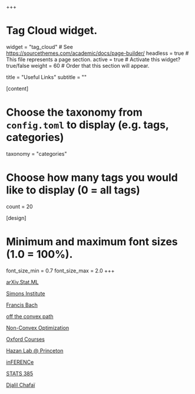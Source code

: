 +++
# Tag Cloud widget.
widget = "tag_cloud"  # See https://sourcethemes.com/academic/docs/page-builder/
headless = true  # This file represents a page section.
active = true  # Activate this widget? true/false
weight = 60  # Order that this section will appear.

title = "Useful Links"
subtitle = ""




[content]
  # Choose the taxonomy from `config.toml` to display (e.g. tags, categories)
  taxonomy = "categories"


  # Choose how many tags you would like to display (0 = all tags)
  count = 20

[design]
  # Minimum and maximum font sizes (1.0 = 100%).
  font_size_min = 0.7
  font_size_max = 2.0
+++


[arXiv.Stat.ML](https://arxiv.org/list/stat.ML/recent)


[Simons Institute](https://simons.berkeley.edu/workshops/past)


[Francis Bach](https://francisbach.com/)


[off the convex path](https://www.offconvex.org)


[Non-Convex Optimization](https://sunju.org/research/nonconvex/)


[Oxford Courses](https://courses.maths.ox.ac.uk/overview/postgraduate)


[Hazan Lab @ Princeton](https://minimizingregret.wordpress.com/blog/)


[inFERENCe](https://www.inference.vc/)


[STATS 385](https://stats385.github.io/)


[Djalil Chafaï](http://djalil.chafai.net/blog/)





























